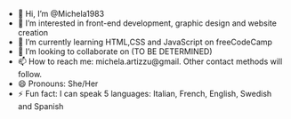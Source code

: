 - 👋 Hi, I’m @Michela1983
- 👀 I’m interested in front-end development, graphic design and website creation
- 🌱 I’m currently learning HTML,CSS and JavaScript on freeCodeCamp
- 💞️ I’m looking to collaborate on (TO BE DETERMINED)
- 📫 How to reach me: michela.artizzu@gmail. Other contact methods will follow.
- 😄 Pronouns: She/Her
- ⚡ Fun fact: I can speak 5 languages: Italian, French, English, Swedish and Spanish

<!---
Michela1983/Michela1983 is a ✨ special ✨ repository because its `README.md` (this file) appears on your GitHub profile.
You can click the Preview link to take a look at your changes.
--->

